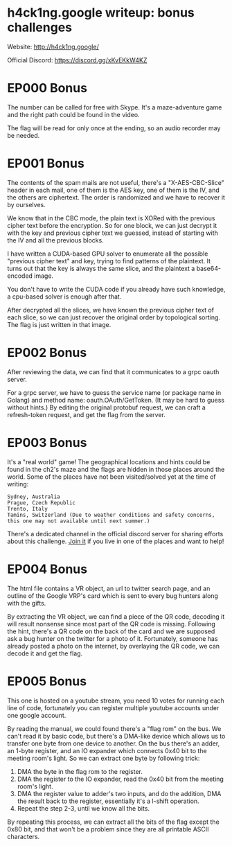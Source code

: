 # h4ck1ng.google writeup: bonus challenges

Website: http://h4ck1ng.google/

Official Discord: https://discord.gg/xKvEKkW4KZ

# EP000 Bonus

The number can be called for free with Skype. It's a maze-adventure game and the right path could be found in the video. 

The flag will be read for only once at the ending, so an audio recorder may be needed.

# EP001 Bonus

The contents of the spam mails are not useful, there's a "X-AES-CBC-Slice" header in each mail, one of them is the AES key, one of them is the IV, and the others are ciphertext. The order is randomized and we have to recover it by ourselves.

We know that in the CBC mode, the plain text is XORed with the previous cipher text before the encryption. So for one block, we can just decrypt it with the key and previous cipher text we guessed, instead of starting with the IV and all the previous blocks.

I have written a CUDA-based GPU solver to enumerate all the possible "previous cipher text" and key, trying to find patterns of the plaintext. It turns out that the key is always the same slice, and the plaintext a base64-encoded image. 

You don't have to write the CUDA code if you already have such knowledge, a cpu-based solver is enough after that.

After decrypted all the slices, we have known the previous cipher text of each slice, so we can just recover the original order by topological sorting. The flag is just written in that image.


# EP002 Bonus

After reviewing the data, we can find that it communicates to a grpc oauth server. 

For a grpc server, we have to guess the service name (or package name in Golang) and method name: oauth.OAuth/GetToken. (It may be hard to guess without hints.) By editing the original protobuf request, we can craft a refresh-token request, and get the flag from the server.

# EP003 Bonus

It's a "real world" game! The geographical locations and hints could be found in the ch2's maze and the flags are hidden in those places around the world. Some of the places have not been visited/solved yet at the time of writing:

```
Sydney, Australia
Prague, Czech Republic
Trento, Italy
Tamins, Switzerland (Due to weather conditions and safety concerns, this one may not available until next summer.)
```

There's a dedicated channel in the official discord server for sharing efforts about this challenge. [Join it](https://discord.gg/xKvEKkW4KZ) if you live in one of the places and want to help!

# EP004 Bonus

The html file contains a VR object, an url to twitter search page, and an outline of the Google VRP's card which is sent to every bug hunters along with the gifts. 

By extracting the VR object, we can find a piece of the QR code, decoding it will result nonsense since most part of the QR code is missing. Following the hint, there's a QR code on the back of the card and we are supposed ask a bug hunter on the twitter for a photo of it. Fortunately, someone has already posted a photo on the internet, by overlaying the QR code, we can decode it and get the flag.

# EP005 Bonus

This one is hosted on a youtube stream, you need 10 votes for running each line of code, fortunately you can register multiple youtube accounts under one google account.

By reading the manual, we could found there's a "flag rom" on the bus. We can't read it by basic code, but there's a DMA-like device which allows us to transfer one byte from one device to another. On the bus there's an adder, an 1-byte register, and an IO expander which connects 0x40 bit to the meeting room's light. So we can extract one byte by following trick:

1. DMA the byte in the flag rom to the register.
2. DMA the register to the IO expander, read the 0x40 bit from the meeting room's light.
3. DMA the register value to adder's two inputs, and do the addition, DMA the result back to the register, essentially it's a l-shift operation.
4. Repeat the step 2-3, until we know all the bits.


By repeating this process, we can extract all the bits of the flag except the 0x80 bit, and that won't be a problem since they are all printable ASCII characters.
